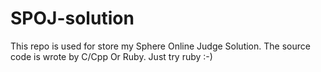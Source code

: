 SPOJ-solution
=============

This repo is used for store my Sphere Online Judge Solution. The source code is wrote by C/Cpp Or Ruby. Just try ruby :-)